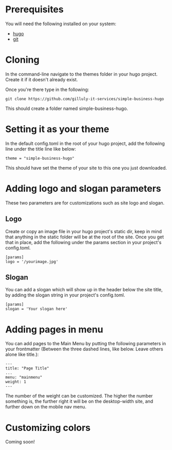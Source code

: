 # Prerequisites

You will need the following installed on your system:

- [hugo](https://gohugo.io/installation/)
- [git](https://git-scm.com/book/en/v2/Getting-Started-Installing-Git)

# Cloning

In the command-line navigate to the themes folder in your hugo project. Create it if it doesn't already exist.

Once you're there type in the following:

`git clone https://github.com/gilluly-it-services/simple-business-hugo`

This should create a folder named simple-business-hugo.

# Setting it as your theme

In the default config.toml in the root of your hugo project, add the following line under the title line like below:

`theme = "simple-business-hugo"`

This should have set the theme of your site to this one you just downloaded.

# Adding logo and slogan parameters

These two parameters are for customizations such as site logo and slogan.

## Logo

Create or copy an image file in your hugo project's static dir, keep in mind that anything in the static folder will be at the root of the site. Once you get that in place, add the following under the params section in your project's config.toml.

```
[params]
logo = '/yourimage.jpg'
```

## Slogan

You can add a slogan which will show up in the header below the site title, by adding the slogan string in your project's config.toml.

```
[params]
slogan = 'Your slogan here'
```

# Adding pages in menu

You can add pages to the Main Menu by putting the following parameters in your frontmatter (Between the three dashed lines, like below. Leave others alone like title.):

```
---
title: "Page Title"
...
menu: "mainmenu"
weight: 1
---
```

The number of the weight can be customized. The higher the number something is, the further right it will be on the desktop-width site, and further down on the mobile nav menu.

# Customizing colors

Coming soon!